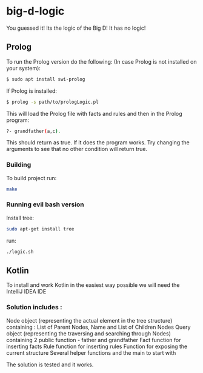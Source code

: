 # big-d-logic
You guessed it! Its the logic of the Big D! It has no logic!

## Prolog
To run the Prolog version do the following:
(In case Prolog is not installed on your system):
```sh
$ sudo apt install swi-prolog
```
If Prolog is installed:
```sh
$ prolog -s path/to/prologLogic.pl
```
This will load the Prolog file with facts and rules and then in the Prolog program:
```sh
?- grandfather(a,c).
```
This should return as true. If it does the program works. Try changing the arguments to see that no other condition will return true.


### Building

To build project run:
```sh
make
```


### Running evil bash version
Install tree:
```sh
sudo apt-get install tree
```

run:
```sh
./logic.sh
```


## Kotlin
To install and work Kotlin in the easiest way possible we will need the IntelliJ IDEA IDE

### Solution includes :
Node object (representing the actual element in the tree structure)
  containing : List of Parent Nodes, Name and List of Children Nodes
Query object (representing the traversing and searching through Nodes)
  containing 2 public function - father and grandfather
Fact function for inserting facts
Rule function for inserting rules
Function for exposing the current structure
Several helper functions and the main to start with


The solution is tested and it works.
